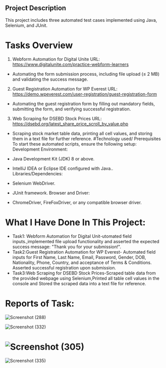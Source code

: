 ## Project Description
This project includes three automated test cases implemented using Java, Selenium, and JUnit.
# Tasks Overview
1. Webform Automation for Digital Unite
URL: https://www.digitalunite.com/practice-webform-learners

- Automating the form submission process, including file upload (≤ 2 MB) and validating the success message.
2. Guest Registration Automation for WP Everest
URL: https://demo.wpeverest.com/user-registration/guest-registration-form

- Automating the guest registration form by filling out mandatory fields, submitting the form, and verifying successful registration.
3. Web Scraping for DSEBD Stock Prices
URL: https://dsebd.org/latest_share_price_scroll_by_value.php

- Scraping stock market table data, printing all cell values, and storing them in a text file for further reference.
#Technology used/ Prerequisites
To start these automated scripts, ensure the following setup:
Development Environment:

- Java Development Kit (JDK) 8 or above.
- IntelliJ IDEA or Eclipse IDE configured with Java..
Libraries/Dependencies:

- Selenium WebDriver.
- JUnit framework.
Browser and Driver:

- ChromeDriver, FireFoxDriver, or any compatible browser driver.
# What I Have Done In This Project:
- Task1: Webform Automation for Digital Unit-utomated field inputs.,implemented file upload functionality and asserted the expected success message: "Thank you for your submission!".
- Task2:Guest Registration Automation for WP Everest- Automated field inputs for First Name, Last Name, Email, Password, Gender, DOB, Nationality, Phone, Country, and acceptance of Terms & Conditions.
Asserted successful registration upon submission.
- Task3:Web Scraping for DSEBD Stock Prices-Scraped table data from the provided webpage using Selenium,Printed all table cell values in the console and Stored the scraped data into a text file for reference.
# Reports of Task:
![Screenshot (288)](https://github.com/user-attachments/assets/eaccb220-b34c-4000-85f7-1b078f4e82c7)

![Screenshot (332)](https://github.com/user-attachments/assets/5ee3bcb8-7113-4c78-91e9-5896470254b2)
# ![Screenshot (305)](https://github.com/user-attachments/assets/514fd7c7-a1d2-4e84-a801-92dc2e81ff42)
![Screenshot (335)](https://github.com/user-attachments/assets/e3afe5c1-74c2-4601-8c79-a9a66b8a8837)





